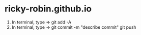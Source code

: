 # ricky-robin.github.io
1) In terminal, type => git add -A
2) In terminal, type => git commit -m "describe commit"
git push